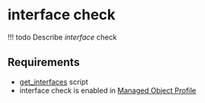 # interface check

<!-- prettier-ignore -->
!!! todo
    Describe *interface* check

## Requirements

* [get_interfaces](../../../../scripts-reference/get_interfaces.md) script
* interface check is enabled in [Managed Object Profile](../concepts/managed-object-profile/index.md)

